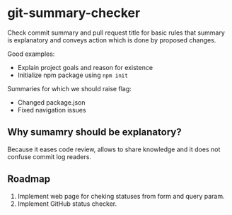 # git-summary-checker

Check commit summary and pull request title for basic rules that summary is
explanatory and conveys action which is done by proposed changes.

Good examples:

- Explain project goals and reason for existence
- Initialize npm package using `npm init`

Summaries for which we should raise flag:

- Changed package.json
- Fixed navigation issues

## Why sumamry should be explanatory?

Because it eases code review, allows to share knowledge and it does not confuse
commit log readers.

## Roadmap

1. Implement web page for cheking statuses from form and query param.
2. Implement GitHub status checker.
